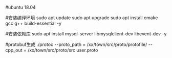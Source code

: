 #ubuntu 18.04

#安装编译环境
sudo apt update
sudo apt upgrade
sudo apt install cmake gcc g++ build-essential -y

#安装依赖库
sudo apt install mysql-server libmysqlclient-dev libevent-dev -y

#protobuf生成
./protoc --proto_path = /xx/town/src/proto/protofile/ --cpp_out = /xx/town/src/proto/src user.proto
